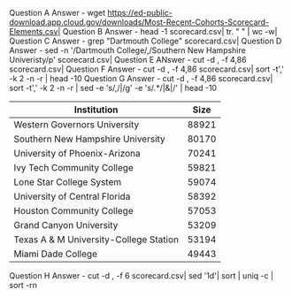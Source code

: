 Question A Answer - wget https://ed-public-download.app.cloud.gov/downloads/Most-Recent-Cohorts-Scorecard-Elements.csv|
Question B Answer - head -1 scorecard.csv| tr. " " | wc -w|
Question C Answer - grep "Dartmouth College" scorecard.csv|
Question D Answer - sed -n '/Dartmouth College/,/Southern New Hampshire Univeristy/p' scorecard.csv|
Question E ANswer - cut -d , -f 4,86 scorecard.csv|
Question F Answer - cut -d , -f 4,86 scorecard.csv| sort -t',' -k 2 -n -r | head -10
Question G Answer - cut -d , -f 4,86 scorecard.csv| sort -t',' -k 2 -n -r | sed -e 's/,/|/g' -e 's/.*/|&|/' | head -10

|Institution|Size|
|---|---|
|Western Governors University|88921|
|Southern New Hampshire University|80170|
|University of Phoenix-Arizona|70241|
|Ivy Tech Community College|59821|
|Lone Star College System|59074|
|University of Central Florida|58392|
|Houston Community College|57053|
|Grand Canyon University|53209|
|Texas A & M University-College Station|53194|
|Miami Dade College|49443|


Question H Answer - cut -d , -f 6 scorecard.csv| sed '1d'| sort | uniq -c | sort -rn
